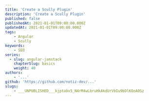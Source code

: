 ```yaml
---
title: 'Create a Scully Plugin'
description: 'Create a Scully Plugin'
published: false
publishedAt: 2021-01-01T09:00:00.000Z
updatedAt: 2021-01-01T09:00:00.000Z
tags:
    - Angular
    - Scully
keywords:
    - SEO
series:
  - slug: angular-jamstack
    chapterSlug: basics
    weight: 40
authors:
    - '...'
github: 'https://github.com/notiz-dev/...'
slugs:
    - ___UNPUBLISHED___kjptabv5_N4rM4wLbruHkAkdUrVbIu9bDlKOoAOSz
---
```



